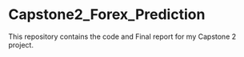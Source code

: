 # Capstone2_Forex_Prediction
This repository contains the code and Final report for my Capstone 2 project.
